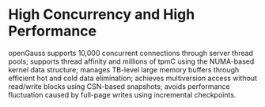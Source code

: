 # High Concurrency and High Performance<a name="EN-US_TOPIC_0241663031"></a>

openGauss supports 10,000 concurrent connections through server thread pools; supports thread affinity and millions of tpmC using the NUMA-based kernel data structure; manages TB-level large memory buffers through efficient hot and cold data elimination; achieves multiversion access without read/write blocks using CSN-based snapshots; avoids performance fluctuation caused by full-page writes using incremental checkpoints.

